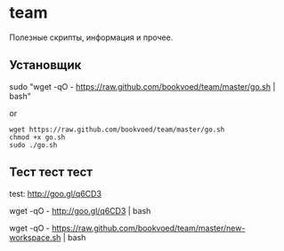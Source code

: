 team
====

Полезные скрипты, информация и прочее.


Установщик
----------

sudo "wget -qO - https://raw.github.com/bookvoed/team/master/go.sh | bash"

or

    wget https://raw.github.com/bookvoed/team/master/go.sh
    chmod +x go.sh
    sudo ./go.sh

Тест тест тест
--------------

test: http://goo.gl/q6CD3

wget -qO - http://goo.gl/q6CD3 | bash

wget -qO - https://raw.github.com/bookvoed/team/master/new-workspace.sh | bash

